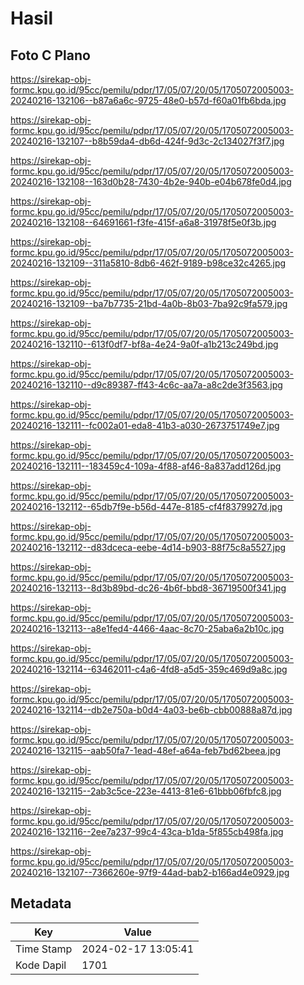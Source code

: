 # Hasil

## Foto C Plano

https://sirekap-obj-formc.kpu.go.id/95cc/pemilu/pdpr/17/05/07/20/05/1705072005003-20240216-132106--b87a6a6c-9725-48e0-b57d-f60a01fb6bda.jpg

https://sirekap-obj-formc.kpu.go.id/95cc/pemilu/pdpr/17/05/07/20/05/1705072005003-20240216-132107--b8b59da4-db6d-424f-9d3c-2c134027f3f7.jpg

https://sirekap-obj-formc.kpu.go.id/95cc/pemilu/pdpr/17/05/07/20/05/1705072005003-20240216-132108--163d0b28-7430-4b2e-940b-e04b678fe0d4.jpg

https://sirekap-obj-formc.kpu.go.id/95cc/pemilu/pdpr/17/05/07/20/05/1705072005003-20240216-132108--64691661-f3fe-415f-a6a8-31978f5e0f3b.jpg

https://sirekap-obj-formc.kpu.go.id/95cc/pemilu/pdpr/17/05/07/20/05/1705072005003-20240216-132109--311a5810-8db6-462f-9189-b98ce32c4265.jpg

https://sirekap-obj-formc.kpu.go.id/95cc/pemilu/pdpr/17/05/07/20/05/1705072005003-20240216-132109--ba7b7735-21bd-4a0b-8b03-7ba92c9fa579.jpg

https://sirekap-obj-formc.kpu.go.id/95cc/pemilu/pdpr/17/05/07/20/05/1705072005003-20240216-132110--613f0df7-bf8a-4e24-9a0f-a1b213c249bd.jpg

https://sirekap-obj-formc.kpu.go.id/95cc/pemilu/pdpr/17/05/07/20/05/1705072005003-20240216-132110--d9c89387-ff43-4c6c-aa7a-a8c2de3f3563.jpg

https://sirekap-obj-formc.kpu.go.id/95cc/pemilu/pdpr/17/05/07/20/05/1705072005003-20240216-132111--fc002a01-eda8-41b3-a030-2673751749e7.jpg

https://sirekap-obj-formc.kpu.go.id/95cc/pemilu/pdpr/17/05/07/20/05/1705072005003-20240216-132111--183459c4-109a-4f88-af46-8a837add126d.jpg

https://sirekap-obj-formc.kpu.go.id/95cc/pemilu/pdpr/17/05/07/20/05/1705072005003-20240216-132112--65db7f9e-b56d-447e-8185-cf4f8379927d.jpg

https://sirekap-obj-formc.kpu.go.id/95cc/pemilu/pdpr/17/05/07/20/05/1705072005003-20240216-132112--d83dceca-eebe-4d14-b903-88f75c8a5527.jpg

https://sirekap-obj-formc.kpu.go.id/95cc/pemilu/pdpr/17/05/07/20/05/1705072005003-20240216-132113--8d3b89bd-dc26-4b6f-bbd8-36719500f341.jpg

https://sirekap-obj-formc.kpu.go.id/95cc/pemilu/pdpr/17/05/07/20/05/1705072005003-20240216-132113--a8e1fed4-4466-4aac-8c70-25aba6a2b10c.jpg

https://sirekap-obj-formc.kpu.go.id/95cc/pemilu/pdpr/17/05/07/20/05/1705072005003-20240216-132114--63462011-c4a6-4fd8-a5d5-359c469d9a8c.jpg

https://sirekap-obj-formc.kpu.go.id/95cc/pemilu/pdpr/17/05/07/20/05/1705072005003-20240216-132114--db2e750a-b0d4-4a03-be6b-cbb00888a87d.jpg

https://sirekap-obj-formc.kpu.go.id/95cc/pemilu/pdpr/17/05/07/20/05/1705072005003-20240216-132115--aab50fa7-1ead-48ef-a64a-feb7bd62beea.jpg

https://sirekap-obj-formc.kpu.go.id/95cc/pemilu/pdpr/17/05/07/20/05/1705072005003-20240216-132115--2ab3c5ce-223e-4413-81e6-61bbb06fbfc8.jpg

https://sirekap-obj-formc.kpu.go.id/95cc/pemilu/pdpr/17/05/07/20/05/1705072005003-20240216-132116--2ee7a237-99c4-43ca-b1da-5f855cb498fa.jpg

https://sirekap-obj-formc.kpu.go.id/95cc/pemilu/pdpr/17/05/07/20/05/1705072005003-20240216-132107--7366260e-97f9-44ad-bab2-b166ad4e0929.jpg


## Metadata

| Key        | Value               |
| ---------- | ------------------- |
| Time Stamp | 2024-02-17 13:05:41 |
| Kode Dapil | 1701                |



